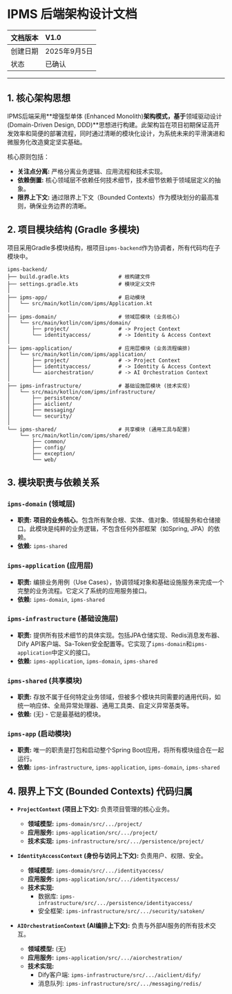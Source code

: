 
# IPMS 后端架构设计文档

| 文档版本 | V1.0 |
| :--- | :--- |
| 创建日期 | 2025年9月5日 |
| 状态 | 已确认 |

---

## 1. 核心架构思想

IPMS后端采用**增强型单体 (Enhanced Monolith)**架构模式，基于**领域驱动设计 (Domain-Driven Design, DDD)**思想进行构建。此架构旨在项目初期保证高开发效率和简便的部署流程，同时通过清晰的模块化设计，为系统未来的平滑演进和微服务化改造奠定坚实基础。

核心原则包括：

*   **关注点分离:** 严格分离业务逻辑、应用流程和技术实现。
*   **依赖倒置:** 核心领域层不依赖任何技术细节，技术细节依赖于领域层定义的抽象。
*   **限界上下文:** 通过限界上下文（Bounded Contexts）作为模块划分的最高准则，确保业务边界的清晰。

## 2. 项目模块结构 (Gradle 多模块)

项目采用Gradle多模块结构，根项目`ipms-backend`作为协调者，所有代码均在子模块中。

```
ipms-backend/
├── build.gradle.kts                # 根构建文件
├── settings.gradle.kts             # 模块定义文件
│
├── ipms-app/                       # 启动模块
│   └── src/main/kotlin/com/ipms/Application.kt
│
├── ipms-domain/                    # 领域层模块 (业务核心)
│   └── src/main/kotlin/com/ipms/domain/
│       ├── project/                # -> Project Context
│       └── identityaccess/         # -> Identity & Access Context
│
├── ipms-application/               # 应用层模块 (业务流程编排)
│   └── src/main/kotlin/com/ipms/application/
│       ├── project/                # -> Project Context
│       ├── identityaccess/         # -> Identity & Access Context
│       └── aiorchestration/        # -> AI Orchestration Context
│
├── ipms-infrastructure/            # 基础设施层模块 (技术实现)
│   └── src/main/kotlin/com/ipms/infrastructure/
│       ├── persistence/
│       ├── aiclient/
│       ├── messaging/
│       └── security/
│
└── ipms-shared/                    # 共享模块 (通用工具与配置)
    └── src/main/kotlin/com/ipms/shared/
        ├── common/
        ├── config/
        ├── exception/
        └── web/
```

## 3. 模块职责与依赖关系

### `ipms-domain` (领域层)
*   **职责:** **项目的业务核心**。包含所有聚合根、实体、值对象、领域服务和仓储接口。此模块是纯粹的业务逻辑，不包含任何外部框架（如Spring, JPA）的依赖。
*   **依赖:** `ipms-shared`

### `ipms-application` (应用层)
*   **职责:** 编排业务用例（Use Cases），协调领域对象和基础设施服务来完成一个完整的业务流程。它定义了系统的应用服务接口。
*   **依赖:** `ipms-domain`, `ipms-shared`

### `ipms-infrastructure` (基础设施层)
*   **职责:** 提供所有技术细节的具体实现。包括JPA仓储实现、Redis消息发布器、Dify API客户端、Sa-Token安全配置等。它实现了`ipms-domain`和`ipms-application`中定义的接口。
*   **依赖:** `ipms-application`, `ipms-domain`, `ipms-shared`

### `ipms-shared` (共享模块)
*   **职责:** 存放不属于任何特定业务领域，但被多个模块共同需要的通用代码，如统一响应体、全局异常处理器、通用工具类、自定义异常基类等。
*   **依赖:** (无) - 它是最基础的模块。

### `ipms-app` (启动模块)
*   **职责:** 唯一的职责是打包和启动整个Spring Boot应用，将所有模块组合在一起运行。
*   **依赖:** `ipms-infrastructure`, `ipms-application`, `ipms-domain`, `ipms-shared`

## 4. 限界上下文 (Bounded Contexts) 代码归属

*   **`ProjectContext` (项目上下文):** 负责项目管理的核心业务。
    *   **领域模型:** `ipms-domain/src/.../project/`
    *   **应用服务:** `ipms-application/src/.../project/`
    *   **技术实现:** `ipms-infrastructure/src/.../persistence/project/`

*   **`IdentityAccessContext` (身份与访问上下文):** 负责用户、权限、安全。
    *   **领域模型:** `ipms-domain/src/.../identityaccess/`
    *   **应用服务:** `ipms-application/src/.../identityaccess/`
    *   **技术实现:**
        *   数据库: `ipms-infrastructure/src/.../persistence/identityaccess/`
        *   安全框架: `ipms-infrastructure/src/.../security/satoken/`

*   **`AIOrchestrationContext` (AI编排上下文):** 负责与外部AI服务的所有技术交互。
    *   **领域模型:** (无)
    *   **应用服务:** `ipms-application/src/.../aiorchestration/`
    *   **技术实现:**
        *   Dify客户端: `ipms-infrastructure/src/.../aiclient/dify/`
        *   消息队列: `ipms-infrastructure/src/.../messaging/redis/`
